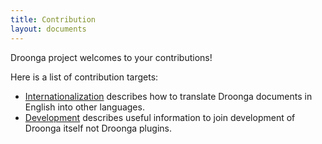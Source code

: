 ```yaml
---
title: Contribution
layout: documents
---
```


Droonga project welcomes to your contributions!

Here is a list of contribution targets:

 * [Internationalization](i18n/) describes how to translate Droonga documents in English into other languages.
 * [Development](development/) describes useful information to join development of Droonga itself not Droonga plugins.
